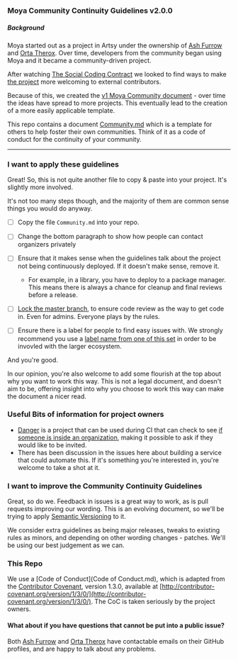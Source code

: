 ### Moya Community Continuity Guidelines v2.0.0
##### Background

Moya started out as a project in Artsy under the ownership of [Ash Furrow](https://github.com/ashfurrow) and [Orta Therox](https://github.com/orta). Over time, developers from the community began using Moya and it became a community-driven project.

After watching [The Social Coding Contract](http://blog.testdouble.com/posts/2014-12-02-the-social-coding-contract.html) we looked to find ways to make [the project](https://github.com/Moya/Moya/issues/135) more welcoming to external contributors.

Because of this, we created the [v1 Moya Community document](https://github.com/Moya/contributors/blob/0d5e80682b2377bdca72585eda9ce83467bee3c4/README.md) - over time the ideas have spread to more projects. This eventually lead to the creation of a more easily applicable template.

This repo contains a document [Community.md](Community.md) which is a template for others to help foster their own communities. Think of it as a code of conduct for the continuity of your community.

---------

### I want to apply these guidelines

Great! So, this is not quite another file to copy & paste into your project. It's slightly more involved.

It's not too many steps though, and the majority of them are common sense things you would do anyway.

- [ ] Copy the file `Community.md` into your repo.
- [ ] Change the bottom paragraph to show how people can contact organizers privately

- [ ] Ensure that it makes sense when the guidelines talk about the project not being continuously deployed. If it doesn't make sense, remove it.
  - For example, in a library, you have to deploy to a package manager. This means there is always a chance for cleanup and final reviews before a release.

- [ ] [Lock the master branch](https://help.github.com/articles/configuring-protected-branches/), to ensure code review as the way to get code in. Even for admins. Everyone plays by the rules.

- [ ] Ensure there is a label for people to find easy issues with. We strongly recommend you use a [label name from one of this set](https://github.com/Charlotteis/libraries.io/blob/6afea1a3354aef4672d9b3a9fc4cc308d60020c8/app/models/github_issue.rb#L8-L14) in order to be invovled with the larger ecosystem.

And you're good. 

In our opinion, you're also welcome to add some flourish at the top about why you want to work this way. This is not a legal document, and doesn't aim to be, offering insight into why you choose to work this way can make the document a nicer read.

### Useful Bits of information for project owners

- [Danger](https://github.com/danger/danger) is a project that can be used during CI that can check to see [if someone is inside an organization](https://github.com/danger/danger/blob/93f4f1e92f9748ab04a148b6c60c431a0247efcc/Dangerfile#L7-L15), making it possible to ask if they would like to be invited.
- There has been discussion in the issues here about building a service that could automate this. If it's something you're interested in, you're welcome to take a shot at it.

### I want to improve the Community Continuity Guidelines

Great, so do we. Feedback in issues is a great way to work, as is pull requests  improving our wording. This is an evolving document, so we'll be trying to apply [Semantic Versioning](http://semver.org) to it.

We consider extra guidelines as being major releases, tweaks to existing rules as minors, and depending on other wording changes - patches. We'll be using our best judgement as we can.

### This Repo

We use a [Code of Conduct](Code of Conduct.md), which is adapted from the [Contributor Covenant](http://contributor-covenant.org), version 1.3.0, available at [http://contributor-covenant.org/version/1/3/0/](http://contributor-covenant.org/version/1/3/0/). The CoC is taken seriously by the project owners.

#### What about if you have questions that cannot be put into a public issue?

Both [Ash Furrow](https://github.com/ashfurrow) and [Orta Therox](https://github.com/orta) have contactable emails on their GitHub profiles, and are happy to talk about any problems.
